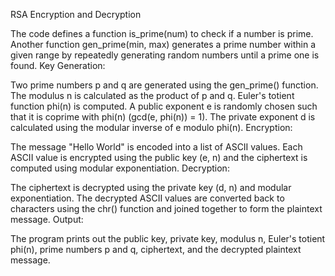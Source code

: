 RSA Encryption and Decryption

The code defines a function is_prime(num) to check if a number is prime.
Another function gen_prime(min, max) generates a prime number within a given range by repeatedly generating random numbers until a prime one is found.
Key Generation:

Two prime numbers p and q are generated using the gen_prime() function.
The modulus n is calculated as the product of p and q.
Euler's totient function phi(n) is computed.
A public exponent e is randomly chosen such that it is coprime with phi(n) (gcd(e, phi(n)) = 1).
The private exponent d is calculated using the modular inverse of e modulo phi(n).
Encryption:

The message "Hello World" is encoded into a list of ASCII values.
Each ASCII value is encrypted using the public key (e, n) and the ciphertext is computed using modular exponentiation.
Decryption:

The ciphertext is decrypted using the private key (d, n) and modular exponentiation.
The decrypted ASCII values are converted back to characters using the chr() function and joined together to form the plaintext message.
Output:

The program prints out the public key, private key, modulus n, Euler's totient phi(n), prime numbers p and q, ciphertext, and the decrypted plaintext message.
